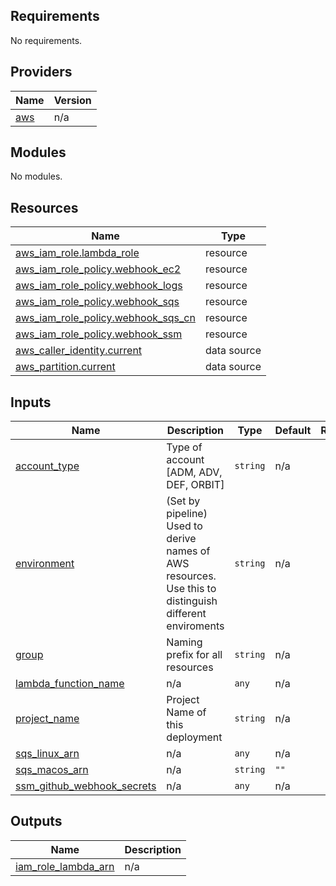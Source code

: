 <!-- BEGIN_TF_DOCS -->
## Requirements

No requirements.

## Providers

| Name | Version |
|------|---------|
| <a name="provider_aws"></a> [aws](#provider\_aws) | n/a |

## Modules

No modules.

## Resources

| Name | Type |
|------|------|
| [aws_iam_role.lambda_role](https://registry.terraform.io/providers/hashicorp/aws/latest/docs/resources/iam_role) | resource |
| [aws_iam_role_policy.webhook_ec2](https://registry.terraform.io/providers/hashicorp/aws/latest/docs/resources/iam_role_policy) | resource |
| [aws_iam_role_policy.webhook_logs](https://registry.terraform.io/providers/hashicorp/aws/latest/docs/resources/iam_role_policy) | resource |
| [aws_iam_role_policy.webhook_sqs](https://registry.terraform.io/providers/hashicorp/aws/latest/docs/resources/iam_role_policy) | resource |
| [aws_iam_role_policy.webhook_sqs_cn](https://registry.terraform.io/providers/hashicorp/aws/latest/docs/resources/iam_role_policy) | resource |
| [aws_iam_role_policy.webhook_ssm](https://registry.terraform.io/providers/hashicorp/aws/latest/docs/resources/iam_role_policy) | resource |
| [aws_caller_identity.current](https://registry.terraform.io/providers/hashicorp/aws/latest/docs/data-sources/caller_identity) | data source |
| [aws_partition.current](https://registry.terraform.io/providers/hashicorp/aws/latest/docs/data-sources/partition) | data source |

## Inputs

| Name | Description | Type | Default | Required |
|------|-------------|------|---------|:--------:|
| <a name="input_account_type"></a> [account\_type](#input\_account\_type) | Type of account [ADM, ADV, DEF, ORBIT] | `string` | n/a | yes |
| <a name="input_environment"></a> [environment](#input\_environment) | (Set by pipeline) Used to derive names of AWS resources. Use this to distinguish different enviroments | `string` | n/a | yes |
| <a name="input_group"></a> [group](#input\_group) | Naming prefix for all resources | `string` | n/a | yes |
| <a name="input_lambda_function_name"></a> [lambda\_function\_name](#input\_lambda\_function\_name) | n/a | `any` | n/a | yes |
| <a name="input_project_name"></a> [project\_name](#input\_project\_name) | Project Name of this deployment | `string` | n/a | yes |
| <a name="input_sqs_linux_arn"></a> [sqs\_linux\_arn](#input\_sqs\_linux\_arn) | n/a | `any` | n/a | yes |
| <a name="input_sqs_macos_arn"></a> [sqs\_macos\_arn](#input\_sqs\_macos\_arn) | n/a | `string` | `""` | no |
| <a name="input_ssm_github_webhook_secrets"></a> [ssm\_github\_webhook\_secrets](#input\_ssm\_github\_webhook\_secrets) | n/a | `any` | n/a | yes |

## Outputs

| Name | Description |
|------|-------------|
| <a name="output_iam_role_lambda_arn"></a> [iam\_role\_lambda\_arn](#output\_iam\_role\_lambda\_arn) | n/a |
<!-- END_TF_DOCS -->